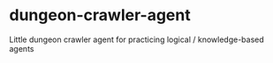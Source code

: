 # dungeon-crawler-agent
Little dungeon crawler agent for practicing logical / knowledge-based agents

